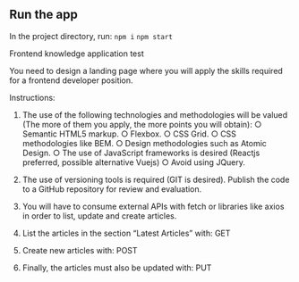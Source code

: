 ## Run the app

In the project directory, run:
`npm i`
`npm start`

Frontend knowledge application test

You need to design a landing page where you will apply the skills required for a
frontend developer position.

Instructions:

1. The use of the following technologies and methodologies will be valued
(The more of them you apply, the more points you will obtain):
○ Semantic HTML5 markup.
○ Flexbox.
○ CSS Grid.
○ CSS methodologies like BEM.
○ Design methodologies such as Atomic Design.
○ The use of JavaScript frameworks is desired (Reactjs
preferred, possible alternative Vuejs)
○ Avoid using JQuery.

2. The use of versioning tools is required (GIT is desired). Publish the
code to a GitHub repository for review and evaluation.

3. You will have to consume external APIs with fetch or libraries like
axios in order to list, update and create articles.

4. List the articles in the section “Latest Articles” with: GET
5. Create new articles with: POST
6. Finally, the articles must also be updated with: PUT
